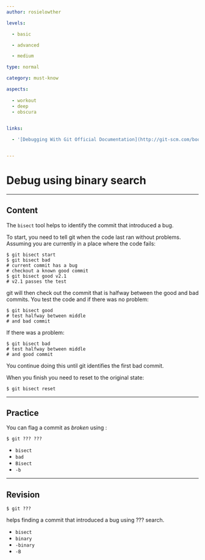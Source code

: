 ```yaml
---
author: rosielowther

levels:

  - basic

  - advanced

  - medium

type: normal

category: must-know

aspects:
  
  - workout
  - deep
  - obscura
  

links:

  - '[Debugging With Git Official Documentation](http://git-scm.com/book/en/v2/Git-Tools-Debugging-with-Git){website}'


---
```


# Debug using binary search

---
## Content

The `bisect` tool helps to identify the commit that introduced a bug.

To start, you need to tell git when the code last ran without problems. Assuming you are currently in a place where the code fails:
```
$ git bisect start
$ git bisect bad
# current commit has a bug
# checkout a known good commit
$ git bisect good v2.1
# v2.1 passes the test
``` 
git will then check out the commit that is halfway between the good and bad commits. You test the code and if there was no problem:
```
$ git bisect good
# test halfway between middle 
# and bad commit
```
If there was a problem:
```
$ git bisect bad
# test halfway between middle
# and good commit
```
You continue doing this until git identifies the first bad commit.

When you finish you need to reset to the original state:
```
$ git bisect reset
```

---
## Practice

You can flag a commit as *broken* using :
```
$ git ??? ???
```

* `bisect`
* `bad`
* `Bisect`
* `-b`

---
## Revision

```$ git ???``` 

helps finding a commit that introduced a bug using ??? search.

* `bisect`
* `binary`
* `-binary`
* `-B`

 
